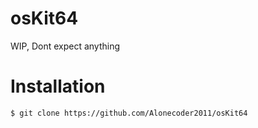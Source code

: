 # osKit64
WIP, Dont expect anything
# Installation
```
$ git clone https://github.com/Alonecoder2011/osKit64
```
